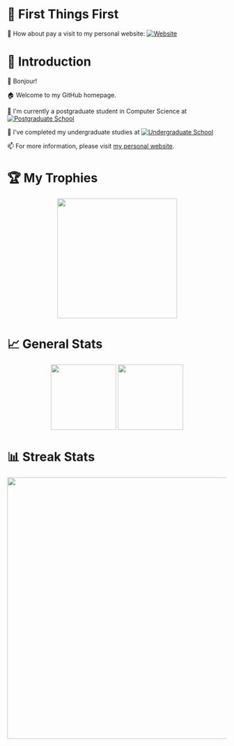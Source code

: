# 🚨 First Things First

🎉 How about pay a visit to my personal website: [![Website](https://img.shields.io/badge/Homepage-Peiyang_Ni-red?logo=tesla)](https://bonjour-npy.github.io)

# 🌟 Introduction

👋 Bonjour!

🏠 Welcome to my GitHub homepage.

🏫 I'm currently a postgraduate student in Computer Science at [![Postgraduate School](https://img.shields.io/badge/电子科技大学-University_of_Electronic_Science_and_Technology_of_China-blue)](https://www.uestc.edu.cn/)

📖 I've completed my undergraduate studies at [![Undergraduate School](https://img.shields.io/badge/桂林电子科技大学-Guilin_University_of_Electronic_Technology-heavygreen)](https://www.guet.edu.cn/)

📫 For more information, please visit [my personal website](https://bonjour-npy.github.io).

# 🏆 My Trophies

<div align="center">
  <img height=275rem src="https://github-profile-trophy.vercel.app/?username=bonjour-npy&column=5&margin-w=30&margin-h=20&theme=flat" />
</div>

# 📈 General Stats

<div align="center">
  <img height=150rem src="https://github-readme-stats.vercel.app/api/top-langs/?username=bonjour-npy&hide_title=true&hide_border=true&layout=compact&langs_count=6&text_color=000&icon_color=fff&bg_color=0,52fa5a,4dfcff,c64dff&theme=graywhite" />
  <img height=150rem src="https://github-readme-stats.vercel.app/api?username=bonjour-npy&hide_title=true&hide_border=true&show_icons=trueline_height=21&text_color=000&icon_color=000&bg_color=0,ea6161,ffc64d,fffc4d,52fa5a&theme=graywhite" />
</div>

# 📊 Streak Stats

<div align="center">
  <img width=600rem src="https://github-readme-streak-stats.herokuapp.com/?user=bonjour-npy" />
</div>
